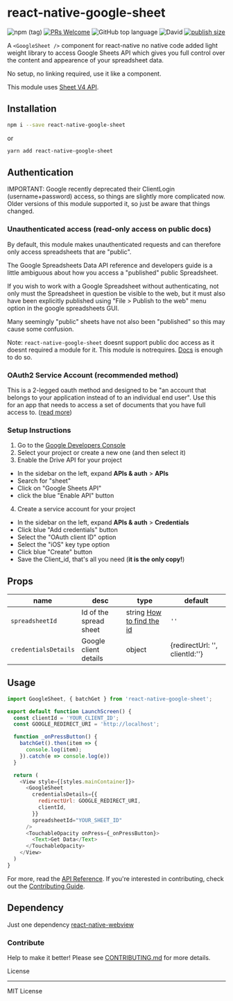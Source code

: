 # react-native-google-sheet

![npm (tag)](https://img.shields.io/npm/v/react-native-google-sheet/latest) [![PRs Welcome](https://img.shields.io/badge/PRs-welcome-brightgreen.svg?style=flat-square)](http://makeapullrequest.com) ![GitHub top language](https://img.shields.io/github/languages/top/subhendukundu/react-native-google-sheet) ![David](https://img.shields.io/david/subhendukundu/react-native-google-sheet) [![publish size](https://badgen.net/packagephobia/publish/react-native-google-sheet)](https://badgen.net/packagephobia/publish/react-native-google-sheet)

A `<GoogleSheet />` component for react-native no native code added light weight library to access Google Sheets API which gives you full control over the content and appearence of your spreadsheet data.

No setup, no linking required, use it like a component.

This module uses [Sheet V4 API](https://developers.google.com/sheets/api/).

## Installation

```sh
npm i --save react-native-google-sheet
```

or

```sh
yarn add react-native-google-sheet
```

## Authentication

IMPORTANT: Google recently deprecated their ClientLogin (username+password)
access, so things are slightly more complicated now. Older versions of this
module supported it, so just be aware that things changed.

### Unauthenticated access (read-only access on public docs)

By default, this module makes unauthenticated requests and can therefore
only access spreadsheets that are "public".

The Google Spreadsheets Data API reference and developers guide is a little
ambiguous about how you access a "published" public Spreadsheet.

If you wish to work with a Google Spreadsheet without authenticating, not only
must the Spreadsheet in question be visible to the web, but it must also have
been explicitly published using "File > Publish to the web" menu option in
the google spreadsheets GUI.

Many seemingly "public" sheets have not also been "published" so this may
cause some confusion.

Note:  `react-native-google-sheet` doesnt support public doc access as it doesnt required a module for it. This module is notrequires. [Docs](https://developers.google.com/sheets/api/samples/reading) is enough to do so.

### OAuth2 Service Account (recommended method)

This is a 2-legged oauth method and designed to be "an account that belongs to your application instead of to an individual end user".
Use this for an app that needs to access a set of documents that you have full access to.
([read more](https://developers.google.com/identity/protocols/OAuth2ServiceAccount))

### Setup Instructions

1. Go to the [Google Developers Console](https://console.developers.google.com/apis/dashboard)
2. Select your project or create a new one (and then select it)
3. Enable the Drive API for your project
  - In the sidebar on the left, expand __APIs & auth__ > __APIs__
  - Search for "sheet"
  - Click on "Google Sheets API"
  - click the blue "Enable API" button
4. Create a service account for your project
  - In the sidebar on the left, expand __APIs & auth__ > __Credentials__
  - Click blue "Add credentials" button
  - Select the "OAuth client ID" option
  - Select the "iOS" key type option
  - Click blue "Create" button
  - Save the Client_id, that's all you need (__it is the only copy!__)

## Props

| name | desc | type | default
| --- | --- | --- | --- |
| `spreadsheetId` | Id of the spread sheet  | string [How to find the id](https://developers.google.com/sheets/api/guides/concepts) | `''`
| `credentialsDetails` | Google client details | object | {redirectUrl: '', clientId:''}

## Usage

```javascript
import GoogleSheet, { batchGet } from 'react-native-google-sheet';

export default function LaunchScreen() {
  const clientId = 'YOUR_CLIENT_ID';
  const GOOGLE_REDIRECT_URI = 'http://localhost';

  function _onPressButton() {
    batchGet().then(item => {
      console.log(item);
    }).catch(e => console.log(e))
  }

  return (
    <View style={[styles.mainContainer]}>
      <GoogleSheet
        credentialsDetails={{
          redirectUrl: GOOGLE_REDIRECT_URI,
          clientId,
        }}
        spreadsheetId="YOUR_SHEET_ID"
      />
      <TouchableOpacity onPress={_onPressButton}>
        <Text>Get Data</Text>
      </TouchableOpacity>
    </View>
  )
}
```

For more, read the [API Reference](https://github.com/subhendukundu/react-native-google-sheet/blob/master/docs/Reference.md). If you're interested in contributing, check out the [Contributing Guide](https://github.com/subhendukundu/react-native-google-sheet/blob/master/CONTRIBUTING.md).

## Dependency

Just one dependency
[react-native-webview](https://github.com/react-native-community/react-native-webview)

### Contribute

Help to make it better! Please see [CONTRIBUTING.md](https://github.com/subhendukundu/react-native-google-sheet/blob/master/CONTRIBUTING.md) for more details.

License

----
MIT License
